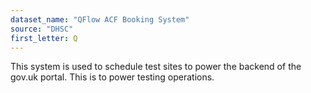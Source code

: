 ```yaml
---
dataset_name: "QFlow ACF Booking System"
source: "DHSC"
first_letter: Q
---
```

This system is used to schedule test sites to power the backend of the gov.uk portal. This is to power testing operations.